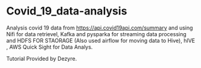 # Covid_19_data-analysis
Analysis covid 19 data from https://api.covid19api.com/summary and using Nifi for data retrievel, Kafka and pysparka for streaming data processing and HDFS FOR STAORAGE (Also used airflow for moving data to Hive), hIVE , AWS Quick Sight for Data Analys.

Tutorial Provided by Dezyre.
